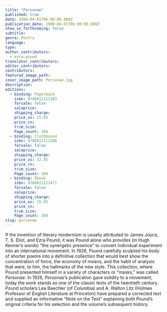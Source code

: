 ```yaml
---
title: "Personae"
published: true
date: 1990-04-01T06:00:00.000Z
publication_date: 1990-04-01T06:00:00.000Z
show_in_forthcoming: false
subtitle:
genre: Poetry
language:
type:
author_contributors:
  - ezra-pound
translator_contributors:
editor_contributors:
contributors:
featured_image_path:
cover_image_path: Personae.jpg
description:
editions:
  - binding: Paperback
    isbn: 9780811211383
    forsale: false
    saleprice:
    shipping_charge:
    price_us: 15.95
    price_cn:
    trim_size:
    Page_count: 304
  - binding: Clothbound
    isbn: 9780811211208
    forsale: false
    saleprice:
    shipping_charge:
    price_us: 32.95
    price_cn:
    trim_size:
    Page_count: 304
  - binding: Ebook
    isbn: 9780811222471
    forsale: false
    saleprice:
    shipping_charge:
    price_us: 15.95
    price_cn:
    trim_size:
    Page_count: 304
slug: personae
---
```


If the invention of literary modernism is usually attributed to James Joyce, T. S. Eliot, and Ezra Pound, it was Pound alone who provides (in Hugh Kenner’s words) "the synergetic presence" to convert individual experiment into an international movement. In 1926, Pound carefully sculpted his body of shorter poems into a definitive collection that would best show the concentration of force, the economy of means, and the habit of analysis that were, to him, the hallmarks of the new style. This collection, where Pound presented himself in a variety of characters or "masks," was called _Personae_. In 1926, _Personae_’s publication gave solidity to a movement; today the work stands as one of the classic texts of the twentieth century. Pound scholars Lea Baechler (of Columbia) and A. Walton Litz (Holmes Professor of English Literature at Princeton) have prepared a corrected text and supplied an informative “Note on the Text" explaining both Pound’s original criteria for his selection and the volume’s subsequent history.

